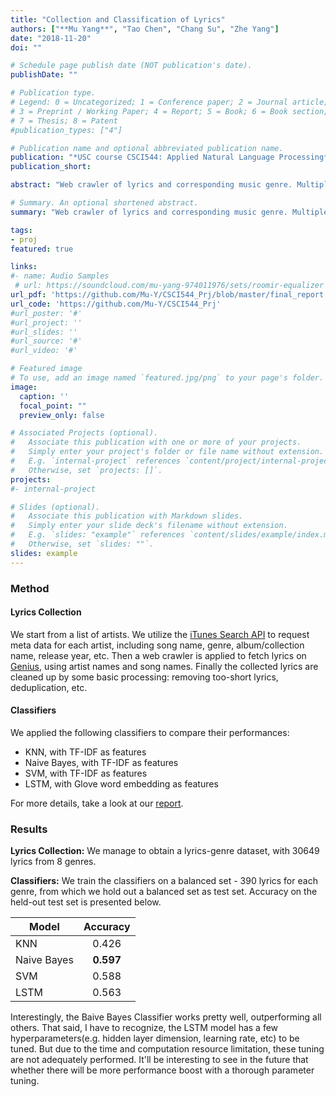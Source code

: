 ```yaml
---
title: "Collection and Classification of Lyrics"
authors: ["**Mu Yang**", "Tao Chen", "Chang Su", "Zhe Yang"]
date: "2018-11-20"
doi: ""

# Schedule page publish date (NOT publication's date).
publishDate: ""

# Publication type.
# Legend: 0 = Uncategorized; 1 = Conference paper; 2 = Journal article;
# 3 = Preprint / Working Paper; 4 = Report; 5 = Book; 6 = Book section;
# 7 = Thesis; 8 = Patent
#publication_types: ["4"]

# Publication name and optional abbreviated publication name.
publication: "*USC course CSCI544: Applied Natural Language Processing*"
publication_short:

abstract: "Web crawler of lyrics and corresponding music genre. Multiple baseline classifiers, including KNN, Naive Bayes, LSTM are applied to identify genre of a song by analyzing its lyrics."

# Summary. An optional shortened abstract.
summary: "Web crawler of lyrics and corresponding music genre. Multiple baseline classifiers, such as Naive Bayes, SVM and Neural Approach(LSTM) are applied to identify the genre of a song by analyzing its lyrics."

tags:
- proj
featured: true

links:
#- name: Audio Samples
 # url: https://soundcloud.com/mu-yang-974011976/sets/roomir-equalizer
url_pdf: 'https://github.com/Mu-Y/CSCI544_Prj/blob/master/final_report.pdf'
url_code: 'https://github.com/Mu-Y/CSCI544_Prj'
#url_poster: '#'
#url_project: ''
#url_slides: ''
#url_source: '#'
#url_video: '#'

# Featured image
# To use, add an image named `featured.jpg/png` to your page's folder. 
image:
  caption: ''
  focal_point: ""
  preview_only: false

# Associated Projects (optional).
#   Associate this publication with one or more of your projects.
#   Simply enter your project's folder or file name without extension.
#   E.g. `internal-project` references `content/project/internal-project/index.md`.
#   Otherwise, set `projects: []`.
projects:
#- internal-project

# Slides (optional).
#   Associate this publication with Markdown slides.
#   Simply enter your slide deck's filename without extension.
#   E.g. `slides: "example"` references `content/slides/example/index.md`.
#   Otherwise, set `slides: ""`.
slides: example
---
```


### Method

#### Lyrics Collection

We start from a list of artists. We utilize the [iTunes Search API](https://developer.apple.com/library/archive/documentation/AudioVideo/Conceptual/iTuneSearchAPI/index.html) to request meta data for each artist, including song name, genre, album/collection name, release year, etc. Then a web crawler is applied to fetch lyrics on [Genius](https://genius.com/), using artist names and song names. Finally the collected lyrics are cleaned up by some basic processing: removing too-short lyrics, deduplication, etc.

#### Classifiers

We applied the following classifiers to compare their performances:

- KNN, with TF-IDF as features
- Naive Bayes, with TF-IDF as features
- SVM, with TF-IDF as features
- LSTM, with Glove word embedding as features

For more details, take a look at our [report](https://github.com/Mu-Y/CSCI544_Prj/blob/master/final_report.pdf).


### Results

**Lyrics Collection:** We manage to obtain a lyrics-genre dataset, with 30649 lyrics from 8 genres.

**Classifiers:** We train the classifiers on a balanced set - 390 lyrics for each genre, from which we hold out a balanced set as test set. Accuracy on the held-out test set is presented below.

| Model         | Accuracy         
| ------------- |:-------------:
| KNN           | 0.426
| Naive Bayes   | **0.597**      
| SVM           | 0.588      
| LSTM          | 0.563        

Interestingly, the Baive Bayes Classifier works pretty well, outperforming all others. That said, I have to recognize, the LSTM model has a few hyperparameters(e.g. hidden layer dimension, learning rate, etc) to be tuned. But due to the time and computation resource limitation, these tuning are not adequately performed. It'll be interesting to see in the future that whether there will be more performance boost with a thorough parameter tuning.
